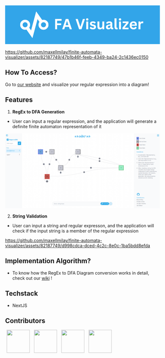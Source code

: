 <p>
  <img src="./public/images/banner.png"/>
</p>

https://github.com/maxellmilay/finite-automata-visualizer/assets/82187749/47b1b46f-feeb-4349-ba24-2c1436ec0150

## How To Access?

Go to [our website](https://favisualizer.vercel.app/) and visualize your regular expression into a diagram!

## Features

1. **RegEx to DFA Generation**

-   User can input a regular expression, and the application will generate a definite finite automaton representation of it

<p align="center">
  <img src="./public/images/demo.png"/>
</p>

2. **String Validation**

-   User can input a string and regular expresson, and the application will check if the input string is a member of the regular expression

https://github.com/maxellmilay/finite-automata-visualizer/assets/82187749/d998cdca-dced-4c2c-8e0c-1ba5bdd8efda

## Implementation Algorithm?

-   To know how the RegEx to DFA Diagram conversion works in detail, check out our [wiki](https://github.com/maxellmilay/finite-automata-visualizer/wiki/Core-Algorithm-of-the-RegEx-to-DFA-Conversion) !

## Techstack

-   NextJS

## Contributors

[<img src="https://avatars.githubusercontent.com/u/82187749?v=4" width=75 height=75 hspace=5/>](https://github.com/maxellmilay)
[<img src="https://avatars.githubusercontent.com/u/93570629?v=4" width=75 height=75 hspace=5/>](https://github.com/cup-noodlehS)
[<img src="https://avatars.githubusercontent.com/u/125939827?v=4" width=75 height=75 hspace=5/>](https://github.com/yunjin08)
[<img src="https://avatars.githubusercontent.com/u/80801376?v=4" width=75 height=75/ hspace=5>](https://github.com/jourdancatarina3)
